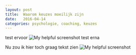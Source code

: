 ```yaml
---
layout: post
title:  Waarom keuzes moeilijk zijn
date:   2016-04-14 
categories: psychologie, coaching, keuzes
---
```

test ervoor
![My helpful screenshot](http://www.bite-it.eu/aanbod/droomdurfdoe.jpg)
test erna

Nu zou ik hier toch graag tekst zien
![My helpful screenshot](http://www.bite-it.eu/aanbod/droomdurfdoe.jpg)
